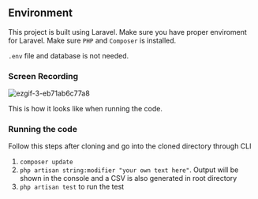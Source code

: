 ## Environment
This project is built using Laravel. Make sure you have proper enviroment for Laravel. Make sure `PHP` and `Composer` is installed.

`.env` file and database is not needed.

### Screen Recording

![ezgif-3-eb71ab6c77a8](https://user-images.githubusercontent.com/24792201/85596449-4fd85900-b67c-11ea-86c1-dc164c3834df.gif)

This is how it looks like when running the code.

### Running the code
Follow this steps after cloning and go into the cloned directory through CLI
1. `composer update`
1. `php artisan string:modifier "your own text here"`. Output will be shown in the console and a CSV is also generated in root directory
1. `php artisan test` to run the test